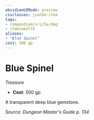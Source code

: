 ```yaml
---
obsidianUIMode: preview
cssclasses: json5e-item
tags:
- compendium/src/5e/dmg
- item/wealth
aliases: 
- "Blue Spinel"
cost: 500 gp
---
```

# Blue Spinel
*Treasure*  

- **Cost**: 500 gp

A transparent deep blue gemstone.

*Source: Dungeon Master's Guide p. 134*
